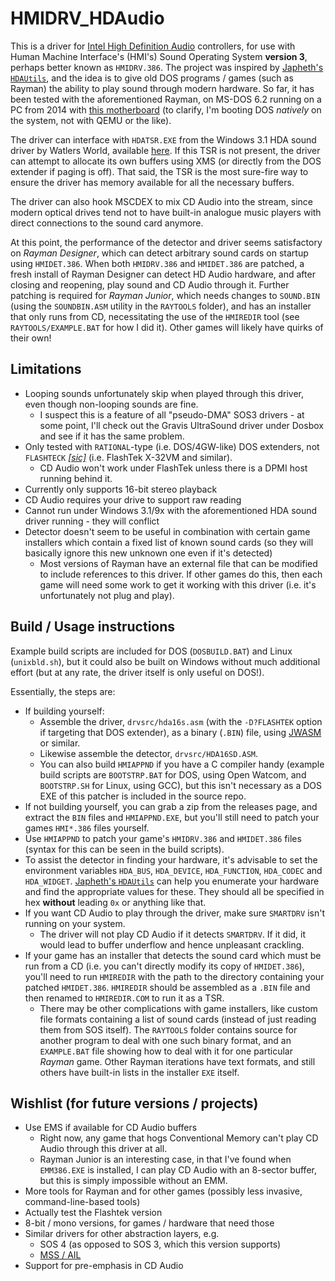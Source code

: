 # HMIDRV_HDAudio
This is a driver for [Intel High Definition Audio](https://en.wikipedia.org/wiki/Intel_High_Definition_Audio) controllers, for use with Human Machine Interface's (HMI's) Sound Operating System **version 3**, perhaps better known as `HMIDRV.386`.
The project was inspired by [Japheth's `HDAUtils`](https://github.com/Baron-von-Riedesel/HDAutils), and the idea is to give old DOS programs / games (such as Rayman) the ability to play sound through modern hardware.
So far, it has been tested with the aforementioned Rayman, on MS-DOS 6.2 running on a PC from 2014 with [this motherboard](https://us.msi.com/Motherboard/Z97-GAMING-3) (to clarify, I'm booting DOS *natively* on the system, not with QEMU or the like).

The driver can interface with `HDATSR.EXE` from the Windows 3.1 HDA sound driver by Watlers World, available [here](http://turkeys4me.byethost4.com/programs/index.htm).
If this TSR is not present, the driver can attempt to allocate its own buffers using XMS (or directly from the DOS extender if paging is off).
That said, the TSR is the most sure-fire way to ensure the driver has memory available for all the necessary buffers.

The driver can also hook MSCDEX to mix CD Audio into the stream, since modern optical drives tend not to have built-in analogue music players with direct connections to the sound card anymore.

At this point, the performance of the detector and driver seems satisfactory on *Rayman Designer*, which can detect arbitrary sound cards on startup using `HMIDET.386`.
When both `HMIDRV.386` and `HMIDET.386` are patched, a fresh install of Rayman Designer can detect HD Audio hardware, and after closing and reopening, play sound and CD Audio through it.
Further patching is required for *Rayman Junior*, which needs changes to `SOUND.BIN` (using the `SOUNDBIN.ASM` utility in the `RAYTOOLS` folder), and has an installer that only runs from CD, necessitating the use of the `HMIREDIR` tool (see `RAYTOOLS/EXAMPLE.BAT` for how I did it).
Other games will likely have quirks of their own!

## Limitations
* Looping sounds unfortunately skip when played through this driver, even though non-looping sounds are fine.
  * I suspect this is a feature of all "pseudo-DMA" SOS3 drivers - at some point, I'll check out the Gravis UltraSound driver under Dosbox and see if it has the same problem.
* Only tested with `RATIONAL`-type (i.e. DOS/4GW-like) DOS extenders, not `FLASHTECK` [*[sic]*](https://github.com/Wohlstand/SOSPLAY/blob/master/sos3/include/sos.h#L574) (i.e. FlashTek X-32VM and similar).
  * CD Audio won't work under FlashTek unless there is a DPMI host running behind it.
* Currently only supports 16-bit stereo playback
* CD Audio requires your drive to support raw reading
* Cannot run under Windows 3.1/9x with the aforementioned HDA sound driver running - they will conflict
* Detector doesn't seem to be useful in combination with certain game installers which contain a fixed list of known sound cards (so they will basically ignore this new unknown one even if it's detected)
  * Most versions of Rayman have an external file that can be modified to include references to this driver. If other games do this, then each game will need some work to get it working with this driver (i.e. it's unfortunately not plug and play).

## Build / Usage instructions
Example build scripts are included for DOS (`DOSBUILD.BAT`) and Linux (`unixbld.sh`), but it could also be built on Windows without much additional effort (but at any rate, the driver itself is only useful on DOS!).

Essentially, the steps are:
* If building yourself:
  * Assemble the driver, `drvsrc/hda16s.asm` (with the `-D?FLASHTEK` option if targeting that DOS extender), as a binary (`.BIN`) file, using [JWASM](https://www.japheth.de/JWasm.html) or similar.
  * Likewise assemble the detector, `drvsrc/HDA16SD.ASM`.
  * You can also build `HMIAPPND` if you have a C compiler handy (example build scripts are `BOOTSTRP.BAT` for DOS, using Open Watcom, and `BOOTSTRP.SH` for Linux, using GCC), but this isn't necessary as a DOS EXE of this patcher is included in the source repo.
* If not building yourself, you can grab a zip from the releases page, and extract the `BIN` files and `HMIAPPND.EXE`, but you'll still need to patch your games `HMI*.386` files yourself.
* Use `HMIAPPND` to patch your game's `HMIDRV.386` and `HMIDET.386` files (syntax for this can be seen in the build scripts).
* To assist the detector in finding your hardware, it's advisable to set the environment variables `HDA_BUS`, `HDA_DEVICE`, `HDA_FUNCTION`, `HDA_CODEC` and `HDA_WIDGET`. [Japheth's `HDAUtils`](https://github.com/Baron-von-Riedesel/HDAutils) can help you enumerate your hardware and find the appropriate values for these. They should all be specified in hex **without** leading `0x` or anything like that.
* If you want CD Audio to play through the driver, make sure `SMARTDRV` isn't running on your system.
  * The driver will not play CD Audio if it detects `SMARTDRV`. If it did, it would lead to buffer underflow and hence unpleasant crackling.
* If your game has an installer that detects the sound card which must be run from a CD (i.e. you can't directly modify its copy of `HMIDET.386`), you'll need to run `HMIREDIR` with the path to the directory containing your patched `HMIDET.386`. `HMIREDIR` should be assembled as a `.BIN` file and then renamed to `HMIREDIR.COM` to run it as a TSR.
  * There may be other complications with game installers, like custom file formats containing a list of sound cards (instead of just reading them from SOS itself). The `RAYTOOLS` folder contains source for another program to deal with one such binary format, and an `EXAMPLE.BAT` file showing how to deal with it for one particular *Rayman* game. Other Rayman iterations have text formats, and still others have built-in lists in the installer `EXE` itself.

## Wishlist (for future versions / projects)
* Use EMS if available for CD Audio buffers
  * Right now, any game that hogs Conventional Memory can't play CD Audio through this driver at all.
  * Rayman Junior is an interesting case, in that I've found when `EMM386.EXE` is installed, I can play CD Audio with an 8-sector buffer, but this is simply impossible without an EMM.
* More tools for Rayman and for other games (possibly less invasive, command-line-based tools)
* Actually test the Flashtek version
* 8-bit / mono versions, for games / hardware that need those
* Similar drivers for other abstraction layers, e.g.
  * SOS 4 (as opposed to SOS 3, which this version supports)
  * [MSS / AIL](https://en.wikipedia.org/wiki/Miles_Sound_System)
* Support for pre-emphasis in CD Audio
